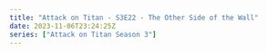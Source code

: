 ```yaml
---
title: "Attack on Titan - S3E22 - The Other Side of the Wall"
date: 2023-11-06T23:24:25Z
series: ["Attack on Titan Season 3"]
---
```



<mux-player stream-type="on-demand"
  src="https://kp3d-my.sharepoint.com/personal/ryoo_kp3d_onmicrosoft_com/_layouts/15/download.aspx?share=ETHzX10EIitJuWPpUNkzjfwBiMR3z0odmnLGGIPgvs4eOw" prefer-playback="mse" controls>
  </mux-player>
  
  
  <script src="https://cdn.jsdelivr.net/npm/@mux/mux-player"></script>
  
 <script type="application/ld+json">
 {
  "@context": "https://schema.org/",
  "@type": "VideoObject",
  "name": "Attack on Titan - S3E22 - The Other Side of the Wall",
  "contentUrl": "https://stream.mux.com/sp9jcCiOUkN1u5DZoKlOii00rxF2eE01EQsvDC6NclMYU.m3u8",
  "thumbnailUrl": "https://www.themoviedb.org/t/p/original/rstHtpbEIoHnmxvsbNH7UlEPeEP.jpg?width=314&fit_mode=preserve&time=25",
  "uploadDate": "2023-11-06T23:24:25Z",
}

</script>

